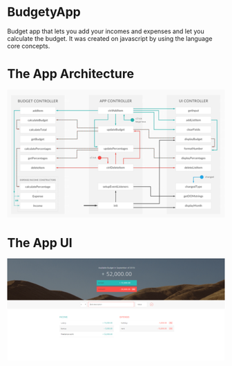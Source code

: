 # BudgetyApp
Budget app that lets you add your incomes and expenses and let you calculate the budget. It was created on javascript by using the language core concepts.

# The App Architecture

![alt text](AppArchitecture.png)

# The App UI
![alt text](UX.png)

